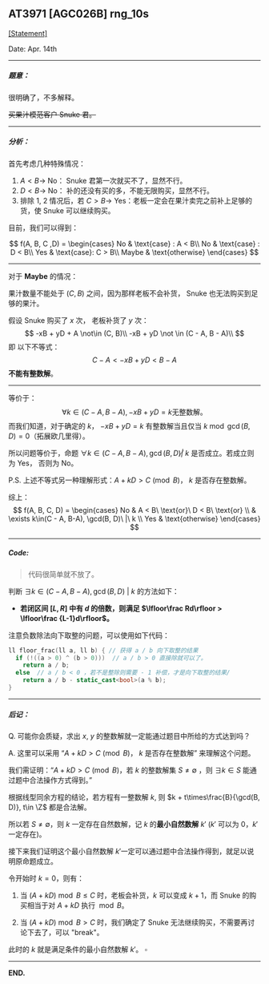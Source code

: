 
## AT3971 [AGC026B] rng_10s
[[Statement]](https://www.luogu.com.cn/problem/AT3971)

Date: Apr. 14th

---
##### 题意：
很明确了，不多解释。

~~买果汁模范客户 Snuke 君。~~

---
##### 分析：
首先考虑几种特殊情况：

1. $A < B \to$ No： Snuke 君第一次就买不了，显然不行。
2. $D < B \to$ No： 补的还没有买的多，不能无限购买，显然不行。
3. 排除 1, 2 情况后，若 $C > B \to$ Yes：老板一定会在果汁卖完之前补上足够的货，使 Snuke 可以继续购买。

目前，我们可以得到：

$$
f(A, B, C ,D) = \begin{cases}
							No & \text{case} : A < B\\
							No & \text{case} : D < B\\
							Yes & \text{case}: C > B\\
							Maybe & \text{otherwise}
						 	\end{cases}
$$

---

对于 **Maybe** 的情况：

果汁数量不能处于 $(C, B)$ 之间，因为那样老板不会补货， Snuke 也无法购买到足够的果汁。

假设 Snuke 购买了 $x$ 次， 老板补货了 $y$ 次：
$$
	-xB + yD + A \not\in (C, B)\\
	-xB + yD \not \in (C - A, B - A)\\
$$
即 以下不等式：
$$
C - A < -xB + yD < B - A
$$
**不能有整数解**。

---

等价于：
$$
\forall k \in (C- A, B - A), -xB + yD = k \text{无整数解。}
$$
而我们知道，对于确定的 $k$， $-xB + yD=k$ 有整数解当且仅当 $k \bmod \gcd(B, D) = 0$（拓展欧几里得）。

所以问题等价于，命题 $\forall k \in (C - A, B - A),  \gcd(B, D)\not|\ k$ 是否成立。若成立则为 Yes， 否则为 No。

P.S. 上述不等式另一种理解形式：$A + k D > C \pmod B$， $k$ 是否存在整数解。

综上：
$$
f(A, B, C, D) = \begin{cases}
							No &  A < B\ \text{or}\ D < B\ \text{or} \\ 
							 & \exists k\in(C - A, B-A), \gcd(B, D)\ |\ k \\
							Yes & \text{otherwise}
							\end{cases}
$$

---

##### Code: 

> 代码很简单就不放了。

判断 $\exists k\in(C - A, B-A), \gcd(B, D)\ |\ k$ 的方法如下：

- **若闭区间 $[L, R]$ 中有 $d$ 的倍数，则满足 $\lfloor\frac Rd\rfloor > \lfloor\frac {L-1}d\rfloor$。**

注意负数除法向下取整的问题，可以使用如下代码：

```cpp
ll floor_frac(ll a, ll b) { // 获得 a / b 向下取整的结果
  if (!((a > 0) ^ (b > 0)))  // a / b > 0 直接除就可以了。
    return a / b;
  else  // a / b < 0 ，若不是整除则需要 - 1 补偿，才是向下取整的结果/
    return a / b - static_cast<bool>(a % b);
}
```

---
##### 后记：

Q. 可能你会质疑，求出 $x$, $y$ 的整数解就一定能通过题目中所给的方式达到吗？

A. 这里可以采用 “$A + k D > C \pmod B$， $k$ 是否存在整数解” 来理解这个问题。

我们需证明：“$A + k D > C \pmod B$，若 $k$ 的整数解集 $S \not = \emptyset$ ，则 $\exists k\in S$ 能通过题中合法操作方式得到。”



根据线型同余方程的结论，若方程有一整数解 $k$, 则 $k + t\times\frac{B}{\gcd(B, D)}, t\in \Z$ 都是合法解。

所以若 $S \not=\emptyset$，则 $k$ 一定存在自然数解，记 $k$ 的**最小自然数解** $k'$ ($k'$ 可以为 $0$，$k'$ 一定存在)。

接下来我们证明这个最小自然数解 $k'$一定可以通过题中合法操作得到，就足以说明原命题成立。

令开始时 $k = 0$，则有：

 1. 当 $(A + kD) \bmod B \le C$ 时，老板会补货，$k$ 可以变成 $k + 1$，而 Snuke 的购买相当于对 $A + kD$ 执行 $\bmod B$。

 2. 当 $(A + kD) \bmod B > C$ 时，我们确定了 Snuke 无法继续购买，不需要再讨论下去了，可以 "break"。

此时的 $k$ 就是满足条件的最小自然数解 $k'$。 $\square$

---

**END.**